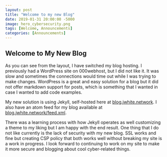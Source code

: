 ```yaml
---
layout: post
title: "Welcome to my new Blog"
date: 2019-01-31 20:00:00 -5000
image: hero_cybersecurity.png
tags: [Welcome, Announcements]
categories: [Announcements]
---
```


## Welcome to My New Blog

As you can see from the layout, I have switched my blog hosting. I previously had a WordPress site on 000webhost, but I did not like it. It was slow and sometimes the connections would time out while I was trying to make changes. WordPress is a great and easy solution for a blog but it did not offer markdown support for posts, which is something that I wanted in case I wanted to add code examples.  
  
My new solution is using Jekyll, self-hosted here at [blog.jwhite.network](https://blog.jwhite.network). I also have an atom feed for my blog available at [blog.jwhite.network/feed.xml](https://blog.jwhite.network/feed.xml).  
  
There was a learning process with how Jekyll operates as well customizing a theme to my liking but I am happy with the end result. One thing that I do not like currently is the lack of security with my new blog. SSL works and fine but creating CSP policy that both works well without breaking my site is a work in progress.  I look forward to continuing to work on my site to make it more secure and blogging about cool cyber-related things.
